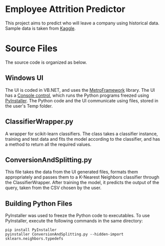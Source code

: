 # Employee Attrition Predictor
This project aims to predict who will leave a company using historical data. Sample data is taken from [Kaggle](https://www.kaggle.com/ludobenistant/hr-analytics).

# Source Files
The source code is organized as below.
## Windows UI
The UI is coded in VB.NET, and uses the [MetroFramework](https://thielj.github.io/MetroFramework) library. The UI has a [Console control](https://www.codeproject.com/Articles/335909/Embedding-a-Console-in-a-C-Application), which runs the Python programs freezed using [PyInstaller](http://www.pyinstaller.org/). The Python code and the UI communicate using files, stored in the user's Temp folder.

## ClassifierWrapper.py
A wrapper for scikit-learn classifiers. The class takes a classifier instance, training and test data and fits the model according to the classifier, and has a method to return all the required values.

## ConversionAndSplitting.py
This file takes the data from the UI generated files, formats them appropriately and passes them to a K-Nearest Neighbors classifier through the ClassifierWrapper. After training the model, it predicts the output of the query, taken from the CSV chosen by the user.

## Building Python Files
PyInstaller was used to freeze the Python code to executables. To use PyInstaller, execute the following commands in the same directory:
```
pip install PyInstaller
pyinstaller ConversionAndSplitting.py --hidden-import sklearn.neighbors.typedefs
```